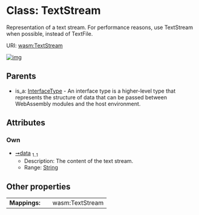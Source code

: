 
# Class: TextStream

Representation of a text stream. For performance reasons, use TextStream when possible, instead of TextFile.

URI: [wasm:TextStream](https://w3id.org/itk/wasmTextStream)


[![img](https://yuml.me/diagram/nofunky;dir:TB/class/[InterfaceType]^-[TextStream&#124;data:string],[InterfaceType])](https://yuml.me/diagram/nofunky;dir:TB/class/[InterfaceType]^-[TextStream&#124;data:string],[InterfaceType])

## Parents

 *  is_a: [InterfaceType](InterfaceType.md) - An interface type is a higher-level type that represents the structure of data that can be passed between WebAssembly modules and the host environment.

## Attributes


### Own

 * [➞data](textStream__data.md)  <sub>1..1</sub>
     * Description: The content of the text stream.
     * Range: [String](types/String.md)

## Other properties

|  |  |  |
| --- | --- | --- |
| **Mappings:** | | wasm:TextStream |